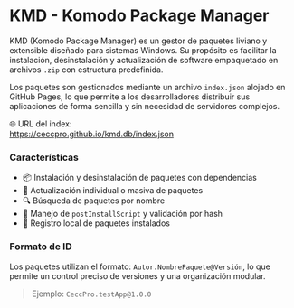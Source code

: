 # KMD - Komodo Package Manager

KMD (Komodo Package Manager) es un gestor de paquetes liviano y extensible diseñado para sistemas Windows. Su propósito es facilitar la instalación, desinstalación y actualización de software empaquetado en archivos `.zip` con estructura predefinida.

Los paquetes son gestionados mediante un archivo `index.json` alojado en GitHub Pages, lo que permite a los desarrolladores distribuir sus aplicaciones de forma sencilla y sin necesidad de servidores complejos.

🌐 URL del index:  
https://ceccpro.github.io/kmd.db/index.json

### Características

- 📦 Instalación y desinstalación de paquetes con dependencias
- 🔄 Actualización individual o masiva de paquetes
- 🔍 Búsqueda de paquetes por nombre
- 📁 Manejo de `postInstallScript` y validación por hash
- 📝 Registro local de paquetes instalados

### Formato de ID
Los paquetes utilizan el formato: `Autor.NombrePaquete@Versión`, lo que permite un control preciso de versiones y una organización modular.

> Ejemplo: `CeccPro.testApp@1.0.0`

